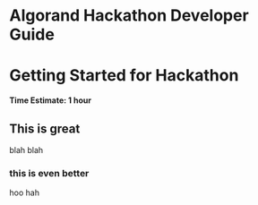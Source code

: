 # Algorand Hackathon Developer Guide

# **Getting Started for Hackathon**
**Time Estimate: 1 hour**

## This is great

blah blah


### this is even better

hoo hah